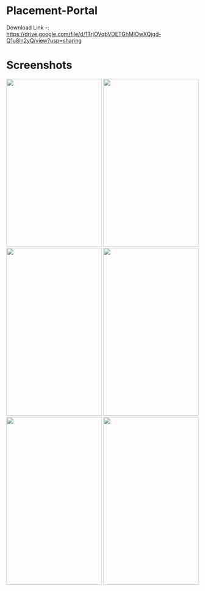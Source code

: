 # Placement-Portal

Download Link -: https://drive.google.com/file/d/1TrjOVqbVDETGhMlOwXQjgd-Q1u8ln2yQ/view?usp=sharing

# Screenshots

<img src="https://user-images.githubusercontent.com/76683360/232190333-ca10d83f-1e36-46d8-9a40-e949d3b4a628.png" width="250" height="440" />

<img src="https://user-images.githubusercontent.com/76683360/232190338-d7632b5e-a335-4d96-bdf1-3237535dfb76.png" width="250" height="440" />

<img src="https://user-images.githubusercontent.com/76683360/232190340-32e0bab1-4118-498b-8c5c-4672f5ab9dcc.png" width="250" height="440" />

<img src="https://user-images.githubusercontent.com/76683360/232190341-8428aecc-a84c-4569-8a25-11d513b04293.png" width="250" height="440" />

<img src="https://user-images.githubusercontent.com/76683360/232190342-ec7db02d-68c1-453a-aa6e-c834036c5d5b.png" width="250" height="440" />

<img src="https://user-images.githubusercontent.com/76683360/232190343-b6be6394-c43e-48a4-bdbc-6d984c3ba290.png" width="250" height="440" />

